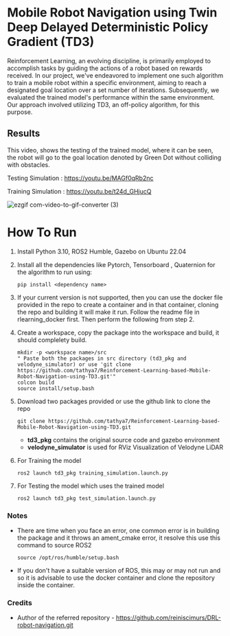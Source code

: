 # Mobile Robot Navigation using Twin Deep Delayed Deterministic Policy Gradient (TD3)

Reinforcement Learning, an evolving discipline, is primarily employed to accomplish tasks by guiding the actions of a robot based on rewards received. In our project, we've endeavored to implement one such algorithm to train a mobile robot within a specific environment, aiming to reach a designated goal location over a set number of iterations. Subsequently, we evaluated the trained model's performance within the same environment. Our approach involved utilizing TD3, an off-policy algorithm, for this purpose.

## Results

This video, shows the testing of the trained model, where it can be seen, the robot will go to the goal location denoted by Green Dot without colliding with obstacles.

Testing Simulation : https://youtu.be/MAGf0qRb2nc

Training Simulation : https://youtu.be/t24d_GHjucQ

![ezgif com-video-to-gif-converter (3)](https://github.com/tathya7/Reinforcement-Learning-based-Mobile-Robot-Navigation/assets/105652825/f9f4656e-c134-4c5c-ad87-14aeedfc152e)



# How To Run

1. Install Python 3.10, ROS2 Humble, Gazebo on Ubuntu 22.04

2. Install all the dependencies like Pytorch, Tensorboard , Quaternion for the algorithm to run using:

    ```
    pip install <dependency name>
    ```

3. If your current version is not supported, then you can use the docker file provided in the repo to create a container and in that container, cloning the repo and building it will make it run. Follow the readme file in rlearning_docker first. Then perform the following from step 2.

2. Create a workspace, copy the package into the workspace and build, it should complelety build.

    ```
    mkdir -p <workspace name>/src
    " Paste both the packages in src directory (td3_pkg and velodyne_simulator) or use 'git clone https://github.com/tathya7/Reinforcement-Learning-based-Mobile-Robot-Navigation-using-TD3.git'"
    colcon build
    source install/setup.bash
    ```
3. Download two packages provided or use the github link to clone the repo    
    ```
    git clone https://github.com/tathya7/Reinforcement-Learning-based-Mobile-Robot-Navigation-using-TD3.git
    ```
    - **td3_pkg** contains the original source code and gazebo environment
    - **velodyne_simulator** is used for RViz Visualization of Velodyne LiDAR

5. For Training the model
    ```
    ros2 launch td3_pkg training_simulation.launch.py
    ```

6. For Testing the model which uses the trained model 
    ```
    ros2 launch td3_pkg test_simulation.launch.py
    ```
    

    

### Notes

- There are time when you face an error, one common error is in building the package and it throws an ament_cmake error, it resolve this use this command to source ROS2

    ```
    source /opt/ros/humble/setup.bash
    ```

- If you don't have a suitable version of ROS, this may or may not run and so it is advisable to use the docker container and clone the repository inside the container.


### Credits

- Author of the referred repository - https://github.com/reiniscimurs/DRL-robot-navigation.git 

